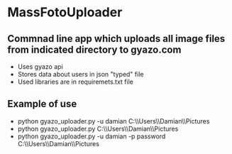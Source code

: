 # MassFotoUploader
## Commnad line app which uploads all image files from indicated directory to gyazo.com
<ul>
	<li> Uses gyazo api</li>
	<li> Stores data about users in json "typed" file </li>
	<li> Used libraries are in requiremets.txt file </li>
</ul>
<h2> Example of use </h2>
<ul>
	<li> python gyazo_uploader.py -u damian C:\\Users\\Damian\\Pictures </li>
	<li> python gyazo_uploader.py C:\\Users\\Damian\\Pictures </li>
	<li> python gyazo_uploader.py -u damian -p password C:\\Users\\Damian\\Pictures </li>
</ul>